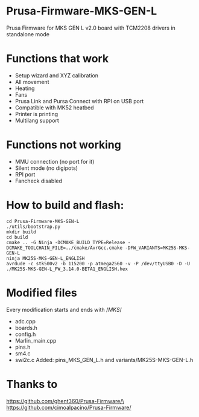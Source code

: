 # Prusa-Firmware-MKS-GEN-L
Prusa Firmware for MKS GEN L v2.0 board with TCM2208 drivers in standalone mode

# Functions that work
- Setup wizard and XYZ calibration
- All movement
- Heating
- Fans
- Prusa Link and Pursa Connect with RPI on USB port
- Compatible with MK52 heatbed
- Printer is printing
- Multilang support

# Functions not working
- MMU connection (no port for it)
- Silent mode (no digipots)
- RPI port
- Fancheck disabled

# How to build and flash:
```
cd Prusa-Firmware-MKS-GEN-L
./utils/bootstrap.py
mkdir build
cd build
cmake .. -G Ninja -DCMAKE_BUILD_TYPE=Release -DCMAKE_TOOLCHAIN_FILE=../cmake/AvrGcc.cmake -DFW_VARIANTS=MK25S-MKS-GEN-L
ninja MK25S-MKS-GEN-L_ENGLISH
avrdude -c stk500v2 -b 115200 -p atmega2560 -v -P /dev/ttyUSB0 -D -U ./MK25S-MKS-GEN-L_FW_3.14.0-BETA1_ENGLISH.hex
```
# Modified files
Every modification starts and ends with /*MKS*/
- adc.cpp
- boards.h
- config.h
- Marlin_main.cpp
- pins.h
- sm4.c
- swi2c.c
Added: pins_MKS_GEN_L.h and variants/MK25S-MKS-GEN-L.h

# Thanks to
https://github.com/ghent360/Prusa-Firmware/\
https://github.com/cimoalpacino/Prusa-Firmware/
